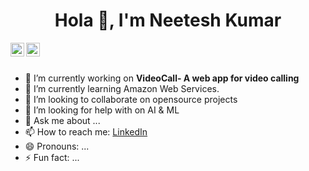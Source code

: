 <h1 align="center">Hola 👋, I'm Neetesh Kumar</h1>

<a href="https://www.linkedin.com/in/neetesh-kumar-🇮🇳-19545a141/">
  <img align="left" alt="Dikshita LinkdeIN" width="22px" src="https://cdn.jsdelivr.net/npm/simple-icons@v3/icons/linkedin.svg" />
</a>
<a href="https://www.instagram.com/neetesha_/">
  <img align="left" alt="Dikshita's Instagram" width="22px" src="https://cdn.jsdelivr.net/npm/simple-icons@v3/icons/instagram.svg" />
</a>

<br />
<br />

- 🔭 I’m currently working on  **VideoCall- A web app for video calling**
- 🌱 I’m currently learning Amazon Web Services. 
- 👯 I’m looking to collaborate on opensource projects
- 🤔 I’m looking for help with on AI & ML
- 💬 Ask me about ...
- 📫 How to reach me: [LinkedIn](https://www.linkedin.com/in/neetesh-kumar-🇮🇳-19545a141/)
- 😄 Pronouns: ...
- ⚡ Fun fact: ...


